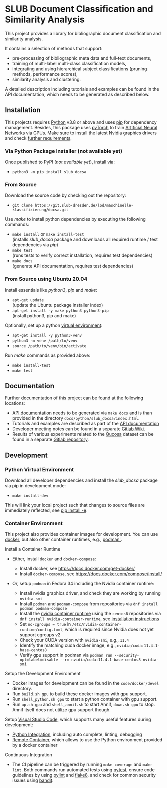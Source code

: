 # SLUB Document Classification and Similarity Analysis

This project provides a library for bibliographic document classification and similarity analysis.

It contains a selection of methods that support:

- pre-processing of bibliographic meta data and full-text documents,
- training of multi-label multi-class classification models,
- integrating and using hierarchical subject classifications (pruning methods, performance scores),
- similarity analysis and clustering.

A detailed description including tutorials and examples can be found in the API documentation, which needs to be 
generated as described below.

## Installation

This projects requires [Python](https://www.python.org/) v3.8 or above and uses [pip](https://pypi.org/project/pip/) 
for dependency management. Besides, this package uses [pyTorch](https://pytorch.org/) to train 
[Artificial Neural Networks](https://en.wikipedia.org/wiki/Artificial_neural_network) via GPUs. 
Make sure to install the latest Nvidia graphics drivers and check 
[further requirements](https://pytorch.org/get-started/locally/#linux-prerequisites).

### Via Python Package Installer (not available yet)

Once published to PyPI (*not available yet*), install via:

- `python3 -m pip install slub_docsa`

### From Source

Download the source code by checking out the repository:

 - `git clone https://git.slub-dresden.de/lod/maschinelle-klassifizierung/docsa.git`

Use *make* to install python dependencies by executing the following commands:

- `make install` or `make install-test`  
  (installs *slub_docsa* package and downloads all required runtime / test dependencies via *pip*)
- `make test`  
  (runs tests to verify correct installation, requires test dependencies)
- `make docs`  
  (generate API documentation, requires test dependencies)

### From Source using Ubuntu 20.04

Install essentials like *python3*, *pip* and *make*:

- `apt-get update`  
   (update the Ubuntu package installer index)
- `apt-get install -y make python3 python3-pip`  
   (install python3, pip and make)

Optionally, set up a python [virtual environment](https://docs.python.org/3/tutorial/venv.html):

- `apt-get install -y python3-venv`
- `python3 -m venv /path/to/venv`
- `source /path/to/venv/bin/activate`

Run *make* commands as provided above:

- `make install-test` 
- `make test` 

## Documentation

Further documentation of this project can be found at the following locations:

- [API documentation](./docs/python/slub_docsa/index.html) needs to be generated via `make docs` and is than provided 
  in the directory `docs/python/slub_docsa/index.html`.
- Tutorials and examples are described as part of the [API documentation](./docs/python/slub_docsa/index.html)
- Developer meeting notes can be found in a separate 
  [Gitlab Wiki](https://git.slub-dresden.de/lod/maschinelle-klassifizierung/docs/-/wikis/home/Protokolle).
- Results of various experiments related to the [Qucosa](https://www.qucosa.de/) dataset can be found in a separate 
  [Gitlab repository](https://git.slub-dresden.de/lod/maschinelle-klassifizierung/docs/-/tree/main/experiments).

## Development

### Python Virtual Environment

Download all developer dependencies and install the *slub_docsa* package via pip in development mode:

- `make install-dev` 

This will link your local project such that changes to source files are immediately reflected, see 
[pip install -e](https://pip.pypa.io/en/stable/cli/pip_install/#install-editable).

### Container Environment

This project also provides container images for development. You can use [docker](https://docs.docker.com), but also 
other container runtimes, e.g., [podman`](https://podman.io/).

Install a Container Runtime

- Either, install `docker` and `docker-compose`:
  - Install docker, see https://docs.docker.com/get-docker/
  - Install `docker-compose`, see https://docs.docker.com/compose/install/

- Or, setup `podman` in Fedora 34 including the Nvidia container runtime:
  - Install nvidia graphics driver, and check they are working by running `nvidia-smi`
  - Install `podman` and `podman-compose` from repositories via `dnf install podman podman-compose`
  - Install the [nvidia container runtime](https://github.com/NVIDIA/nvidia-container-runtime) using the `centos8`
  repositories via `dnf install nvidia-container-runtime`, see
  [installation instructions](https://docs.nvidia.com/datacenter/cloud-native/container-toolkit/install-guide.html)
  - Set `no-cgroups = true` in `/etc/nvidia-container-runtime/config.toml`, which is required since Nvidia does not yet support cgroups v2
  - Check your CUDA version with `nvidia-smi`, e.g., `11.4`
  - Identify the matching cuda docker image, e.g., `nvidia/cuda:11.4.1-base-centos8`
  - Verify gpu support in podman via
  `podman run --security-opt=label=disable --rm nvidia/cuda:11.4.1-base-centos8 nvidia-smi`

Setup the Development Environment
- Docker images for development can be found in the `code/docker/devel` directory.
- Run `build.sh gpu` to build these docker images with gpu support.
- Run `shell_python.sh gpu` to start a python container with gpu support.
- Run `up.sh gpu` and `shell_annif.sh` to start Annif, `down.sh gpu` to stop. 
  Annif itself does not utilize gpu support though.

Setup [Visual Studio Code](https://code.visualstudio.com/), which supports many useful features during development:
- [Python Integration](https://code.visualstudio.com/docs/languages/python), including auto complete, linting, debugging
- [Remote Container](https://marketplace.visualstudio.com/items?itemName=ms-vscode-remote.remote-containers), which 
  allows to use the Python environment provided by a docker container

Continuous Integration
- The CI pipeline can be triggered by running `make coverage` and `make lint`. Both commands run automated tests using 
[pytest](https://pytest.org/), ensure code guidelines by using [pylint](https://www.pylint.org/) and 
[flake8](https://flake8.pycqa.org/), and check for common security issues using 
[bandit](https://github.com/PyCQA/bandit).
